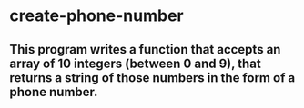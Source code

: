 # create-phone-number
## This program writes a function that accepts an array of 10 integers (between 0 and 9), that returns a string of those numbers in the form of a phone number.
